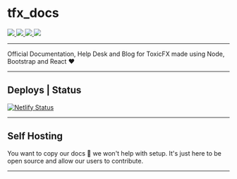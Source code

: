 # tfx_docs
<a aria-label="SCSS" href="">
  <img src="https://img.shields.io/badge/stylesheet-scss-blue.svg?style=for-the-badge&logo=scss&labelColor=000000&logoWidth=20">
</a>
<a aria-label="Bootstrap" href="">
  <img src="https://img.shields.io/badge/stylesheet-bootstrap-blue.svg?style=for-the-badge&logo=bootstrap&labelColor=000000&logoWidth=20">
</a>
<a aria-label="React.js" href="https://reactjs.org/">
  <img src="https://img.shields.io/badge/React.js-v16.13.1-brightgreen.svg?style=for-the-badge&logo=react&labelColor=000000&logoWidth=20">
</a>
<a aria-label="React.js" href="https://reactjs.org/">
  <img src="https://img.shields.io/badge/Maintainer-@TheRealToxicDev-brightgreen.svg?style=for-the-badge&logo=github&labelColor=000000&logoWidth=20">
</a>

---

Official Documentation, Help Desk and Blog for ToxicFX made using Node, Bootstrap and React ❤️

---

## Deploys | Status

[![Netlify Status](https://api.netlify.com/api/v1/badges/63d8c6df-9068-4a5e-999f-207ba46d3bd0/deploy-status)](https://app.netlify.com/sites/relaxed-spence-8ce35f/deploys)

---

## Self Hosting
You want to copy our docs 🤔 we won't help with setup. It's just here to be open source and allow our users to contribute.

---
